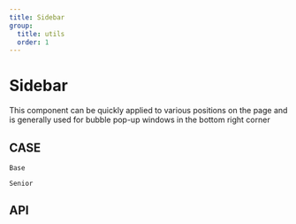 ```yaml
---
title: Sidebar
group:
  title: utils
  order: 1
---
```


# Sidebar

This component can be quickly applied to various positions on the page and is generally used for bubble pop-up windows in the bottom right corner

## CASE

<code src="./demo/index.tsx" description="Default mounting to document.body">Base</code>

<code src="./demo/demo2.tsx" description="Allow modifications:<br/>1、The distance between each element internally（ gap ）<br/>2、The offset of the entire component （ offset ）<br/>3、The arrangement direction of the internal elements （ direction ）">Senior</code>

## API

<API id="Sidebar"><API>
